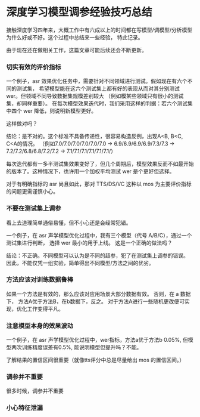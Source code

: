 


# 深度学习模型调参经验技巧总结

接触深度学习四年来，大概工作中有六成以上的时间都在写模型/调模型/分析模型为什么好或不好。这个过程中总结来一些经验，
特此记录。

由于现在还在做相关工作，这篇文章可能后续还会不断更新。

### 切实有效的评价指标

一个例子，asr 效果优化任务中，需要针对不同领域进行测试。假如现在有六个不同的测试集，
希望模型能在这六个测试集上都有好的表现从而对其分别测试 wer。但领域不同导致数据集规模差别较大
（例如模某些领域只有很小的测试集，却同样重要）。
在每次模型效果迭代时，我们采用这样的判据：若六个测试集中四个 wer 降低，则说明新模型更好。

这样做对吗？

结论：是不对的。这个标准不具备传递性，很容易构造反例，出现A<B, B<C, C<A的情况。
（例如7.0/7.0/7.0/7.0/7.0/7.0 -> 6.9/6.9/6.9/6.9/7.3/7.3 -> 7.2/7.2/6.8/6.8/7.2/7.2 -> 7.1/7.1/7.1/7.1/7.1/7.1/）

每次迭代都有一多半测试集效果变好了，但几个周期后，模型效果反而不如最开始的版本了。这种情况下，也许用一个加权平均测试 wer 是个更好但选择。

对于有明确指标的 asr 尚且如此，那对 TTS/DS/VC 这种以 mos 为主要评价指标的问题更需谨慎小心。

### 不要在测试集上调参

看上去道理简单通俗易懂，但不小心还是会经常犯错。

一个例子，在 asr 声学模型优化过程中，我有三个模型（代号 A/B/C），通过一个测试集进行判断，
选择 wer 最小的用于上线。 这是一个正确的做法吗？

结论：不正确。不同模型可以认为是不同的超参，犯了在测试集上调参的错误。
因此，不能仅凭一组实验，简单得出不同模型/方法之间的优劣。

### 方法应该对训练数据鲁棒

如果一个方法是有效的，那么应该对应用场景大部分数据有效。
否则，在 a 数据下， 方法A优于方法B，在b数据下，反之。
对于方法A进行一些随机更改便可实现，优化工作变得平凡。


### 注意模型本身的效果波动

一个例子，在 asr 声学模型优化过程中，wer指标，方法a优于方法b 0.05%, 但模型两次训练精度误差有0.5%, 
能说明模型但提升吗？不能。

了解结果的置信区间很重要（就像tts评分中总是尽量给出 mos 的置信区间。）

### 调参并不重要

很多时候，调参并不重要

### 小心特征泄漏